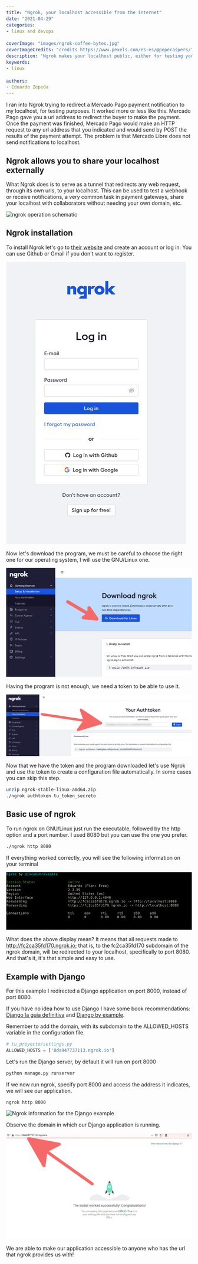 ```yaml
---
title: "Ngrok, your localhost accessible from the internet"
date: "2021-04-29"
categories:
- linux and devops

coverImage: "images/ngrok-coffee-bytes.jpg"
coverImageCredits: "credits https://www.pexels.com/es-es/@pepecaspers/"
description: "Ngrok makes your localhost public, either for testing your endpoint responses or showing progress to your customers."
keywords:
- linux

authors:
- Eduardo Zepeda
---
```


I ran into Ngrok trying to redirect a Mercado Pago payment notification to my localhost, for testing purposes. It worked more or less like this. Mercado Pago gave you a url address to redirect the buyer to make the payment. Once the payment was finished, Mercado Pago would make an HTTP request to any url address that you indicated and would send by POST the results of the payment attempt. The problem is that Mercado Libre does not send notifications to localhost.

## Ngrok allows you to share your localhost externally

What Ngrok does is to serve as a tunnel that redirects any web request, through its own urls, to your localhost. This can be used to test a webhook or receive notifications, a very common task in payment gateways, share your localhost with collaborators without needing your own domain, etc.

![ngrok operation schematic](images/SchemaNgrok.png)

## Ngrok installation

To install Ngrok let's go to [their website](https://ngrok.com/) and create an account or log in. You can use Github or Gmail if you don't want to register.

![Ngrok web page login screen](images/LoginNgrok.png)

Now let's download the program, we must be careful to choose the right one for our operating system, I will use the GNU/Linux one.

![Download link from the Ngrok web site](images/DownloadNgrok.png)

Having the program is not enough, we need a token to be able to use it.

![Ngrok website access token](images/TokenNgrok.png)

Now that we have the token and the program downloaded let's use Ngrok and use the token to create a configuration file automatically. In some cases you can skip this step.

```bash
unzip ngrok-stable-linux-amd64.zip
./ngrok authtoken tu_token_secreto
```

## Basic use of ngrok

To run ngrok on GNU/Linux just run the executable, followed by the http option and a port number. I used 8080 but you can use the one you prefer.

```bash
./ngrok http 8080
```

If everything worked correctly, you will see the following information on your terminal

![Ngrok information in the terminal](images/NgrokTerminal.png)

What does the above display mean? It means that all requests made to http://fc2ca35fd170.ngrok.io; that is, to the fc2ca35fd170 subdomain of the ngrok domain, will be redirected to your localhost, specifically to port 8080. And that's it, it's that simple and easy to use.

## Example with Django

For this example I redirected a Django application on port 8000, instead of port 8080.

If you have no idea how to use Django I have some book recommendations: [Django la guia definitiva](/blog/the-definitive-guide-to-django/) and [Django by example](/blog/learning-django-through-the-book-django-by-example-my-review/).

Remember to add the domain, with its subdomain to the ALLOWED_HOSTS variable in the configuration file.

```python
# tu_proyecto/settings.py
ALLOWED_HOSTS = ['8da947737113.ngrok.io']
```

Let's run the Django server, by default it will run on port 8000

```bash
python manage.py runserver
```

If we now run ngrok, specify port 8000 and access the address it indicates, we will see our application.

```bash
ngrok http 8000
```

![Ngrok information for the Django example](images/NgrokExampleDjango.png)

Observe the domain in which our Django application is running.

![Django application running in Ngrok domain](images/NgrokTunnel-1.png)

We are able to make our application accessible to anyone who has the url that ngrok provides us with!